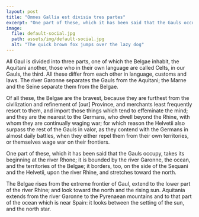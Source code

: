 ```yaml
---
layout: post
title: "Omnes Gallia est divisia tres partes"
excerpt: "One part of these, which it has been said that the Gauls occupy, takes its beginning at the river Rhone; it is bounded by the river Garonne, the ocean, and the territories of the Belgae; it borders, too, on the side of the Sequani and the Helvetii, upon the river Rhine, and stretches toward the north."
image:
  file: default-social.jpg
  path: assets/img/default-social.jpg
  alt: "The quick brown fox jumps over the lazy dog"
---
```


All Gaul is divided into three parts, one of which the Belgae inhabit, the Aquitani another, those who in their own language are called Celts, in our Gauls, the third. All these differ from each other in language, customs and laws. The river Garonne separates the Gauls from the Aquitani; the Marne and the Seine separate them from the Belgae.<!--more-->

Of all these, the Belgae are the bravest, because they are furthest from the civilization and refinement of [our] Province, and merchants least frequently resort to them, and import those things which tend to effeminate the mind; and they are the nearest to the Germans, who dwell beyond the Rhine, with whom they are continually waging war; for which reason the Helvetii also surpass the rest of the Gauls in valor, as they contend with the Germans in almost daily battles, when they either repel them from their own territories, or themselves wage war on their frontiers.

One part of these, which it has been said that the Gauls occupy, takes its beginning at the river Rhone; it is bounded by the river Garonne, the ocean, and the territories of the Belgae; it borders, too, on the side of the Sequani and the Helvetii, upon the river Rhine, and stretches toward the north.

The Belgae rises from the extreme frontier of Gaul, extend to the lower part of the river Rhine; and look toward the north and the rising sun. Aquitania extends from the river Garonne to the Pyrenaean mountains and to that part of the ocean which is near Spain: it looks between the setting of the sun, and the north star.
